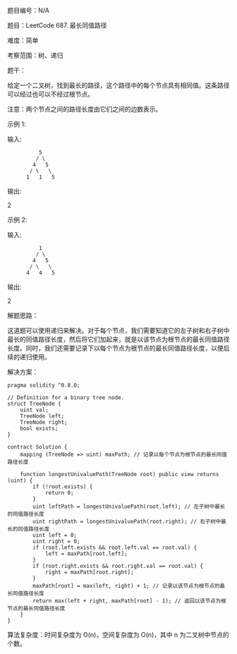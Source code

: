 题目编号：N/A

题目：LeetCode 687. 最长同值路径

难度：简单

考察范围：树、递归

题干：

给定一个二叉树，找到最长的路径，这个路径中的每个节点具有相同值。这条路径可以经过也可以不经过根节点。

注意：两个节点之间的路径长度由它们之间的边数表示。

示例 1:

输入:

              5
             / \
            4   5
           / \   \
          1   1   5

输出:

2

示例 2:

输入:

              1
             / \
            4   5
           / \   \
          4   4   5

输出:

2

解题思路：

这道题可以使用递归来解决。对于每个节点，我们需要知道它的左子树和右子树中最长的同值路径长度，然后将它们加起来，就是以该节点为根节点的最长同值路径长度。同时，我们还需要记录下以每个节点为根节点的最长同值路径长度，以便后续的递归使用。

解决方案：

```solidity
pragma solidity ^0.8.0;

// Definition for a binary tree node.
struct TreeNode {
    uint val;
    TreeNode left;
    TreeNode right;
    bool exists;
}

contract Solution {
    mapping (TreeNode => uint) maxPath; // 记录以每个节点为根节点的最长同值路径长度

    function longestUnivaluePath(TreeNode root) public view returns (uint) {
        if (!root.exists) {
            return 0;
        }
        uint leftPath = longestUnivaluePath(root.left); // 左子树中最长的同值路径长度
        uint rightPath = longestUnivaluePath(root.right); // 右子树中最长的同值路径长度
        uint left = 0;
        uint right = 0;
        if (root.left.exists && root.left.val == root.val) {
            left = maxPath[root.left];
        }
        if (root.right.exists && root.right.val == root.val) {
            right = maxPath[root.right];
        }
        maxPath[root] = max(left, right) + 1; // 记录以该节点为根节点的最长同值路径长度
        return max(left + right, maxPath[root] - 1); // 返回以该节点为根节点的最长同值路径长度
    }
}
```

算法复杂度：时间复杂度为 O(n)，空间复杂度为 O(n)，其中 n 为二叉树中节点的个数。